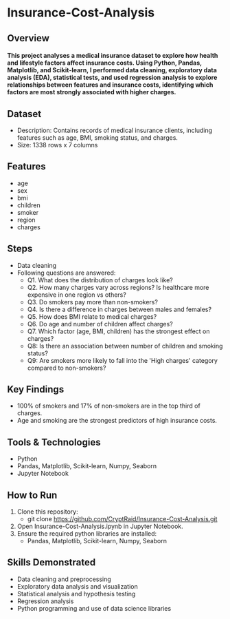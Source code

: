 # Insurance-Cost-Analysis
## Overview
#### This project analyses a medical insurance dataset to explore how health and lifestyle factors affect insurance costs. Using Python, Pandas, Matplotlib, and Scikit-learn, I performed data cleaning, exploratory data analysis (EDA), statistical tests, and used regression analysis to explore relationships between features and insurance costs, identifying which factors are most strongly associated with higher charges.

## Dataset
- Description: Contains records of medical insurance clients, including features such as age, BMI, smoking status, and charges.
- Size: 1338 rows x 7 columns

## Features
- age
- sex
- bmi
- children
- smoker
- region
- charges

## Steps
- Data cleaning
- Following questions are answered:
  - Q1. What does the distribution of charges look like?
  - Q2. How many charges vary across regions? Is healthcare more expensive in one region vs others?
  - Q3. Do smokers pay more than non-smokers?
  - Q4. Is there a difference in charges between males and females?
  - Q5. How does BMI relate to medical charges?
  - Q6. Do age and number of children affect charges?
  - Q7. Which factor (age, BMI, children) has the strongest effect on charges?
  - Q8: Is there an association between number of children and smoking status?
  - Q9: Are smokers more likely to fall into the 'High charges' category compared to non-smokers?

## Key Findings
- 100% of smokers and 17% of non-smokers are in the top third of charges.
- Age and smoking are the strongest predictors of high insurance costs.

## Tools & Technologies
- Python
- Pandas, Matplotlib, Scikit-learn, Numpy, Seaborn
- Jupyter Notebook

## How to Run
1. Clone this repository:
    - git clone https://github.com/CryptRaid/Insurance-Cost-Analysis.git
3. Open Insurance-Cost-Analysis.ipynb in Jupyter Notebook.
4. Ensure the required python libraries are installed:
    - Pandas, Matplotlib, Scikit-learn, Numpy, Seaborn

## Skills Demonstrated
- Data cleaning and preprocessing
- Exploratory data analysis and visualization
- Statistical analysis and hypothesis testing
- Regression analysis
- Python programming and use of data science libraries
